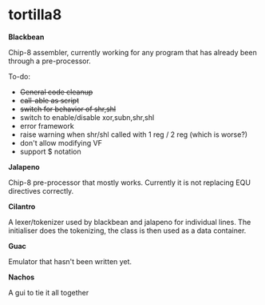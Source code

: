 # tortilla8

**Blackbean**

Chip-8 assembler, currently working for any program that has already been through a pre-processor.

To-do:

* <del>General code cleanup
* <del>call-able as script
* <del>switch for behavior of shr,shl
* switch to enable/disable xor,subn,shr,shl
* error framework
* raise warning when shr/shl called with 1 reg / 2 reg (which is worse?)
* don't allow modifying VF
* support $ notation

**Jalapeno**

Chip-8 pre-processor that mostly works. Currently it is not replacing EQU directives correctly.


**Cilantro**

A lexer/tokenizer used by blackbean and jalapeno for individual lines. The initialiser does the tokenizing, the class is then used as a data container.

**Guac**

Emulator that hasn't been written yet.

**Nachos**

A gui to tie it all together
